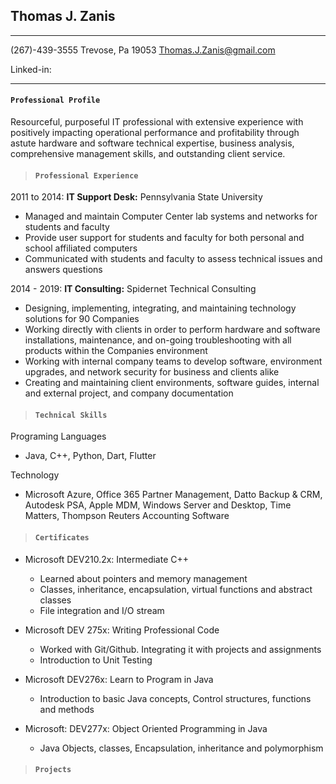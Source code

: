 
## **Thomas J. Zanis**
* * *
 (267)-439-3555  Trevose, Pa 19053  Thomas.J.Zanis@gmail.com 

Linked-in: 
* * *
#### **```Professional Profile```**
Resourceful, purposeful IT professional with extensive experience with positively impacting operational performance and profitability through astute hardware and software technical expertise, business analysis, comprehensive management skills, and outstanding client service. 

>#### **```Professional Experience```**
2011 to 2014: **IT Support Desk:** Pennsylvania State University
* Managed and maintain Computer Center lab systems and networks for students and faculty
* Provide user support for students and faculty for both personal and school affiliated computers
* Communicated with students and faculty to assess technical issues and answers questions

2014 - 2019: **IT Consulting:** Spidernet Technical Consulting

* Designing, implementing, integrating, and maintaining technology solutions for 90 Companies  
*	Working directly with clients in order to perform hardware and software installations, maintenance, and on-going  troubleshooting with
all products within the Companies  environment
*	Working with internal company teams to develop software, environment upgrades, and network security for business and clients alike
*	Creating and maintaining client environments, software guides, internal and external project, and company documentation 

>#### **```Technical Skills```**

Programing Languages 		
*	Java, C++, Python, Dart, Flutter

Technology 
*	Microsoft Azure, Office 365 Partner Management, Datto Backup & CRM, Autodesk PSA, Apple MDM, Windows Server and Desktop, Time Matters, Thompson Reuters Accounting Software

>#### **```Certificates```**

* Microsoft DEV210.2x: Intermediate C++
    -	Learned about pointers and memory management
    - Classes, inheritance, encapsulation, virtual functions and abstract classes 
    -	File integration and I/O stream
  
*	Microsoft DEV 275x: Writing Professional Code
    -	Worked with Git/Github. Integrating it with projects and assignments
    -	Introduction to Unit Testing
  
*	Microsoft DEV276x: Learn to Program in Java
    -	Introduction to basic Java concepts, Control structures, functions and methods
*	Microsoft: DEV277x: Object Oriented Programming in Java
    -	Java Objects, classes, Encapsulation, inheritance and polymorphism


>#### **```Projects```**

